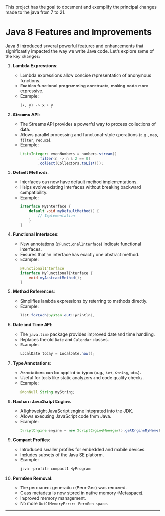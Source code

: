 This project has the goal to document and exemplify the principal changes made to the java from 7 to 21.

# Java 8 Features and Improvements

Java 8 introduced several powerful features and enhancements that significantly impacted the way we write Java code. Let's explore some of the key changes:

1. **Lambda Expressions**:
   - Lambda expressions allow concise representation of anonymous functions.
   - Enables functional programming constructs, making code more expressive.
   - Example:
     ```java
     (x, y) -> x + y
     ```

2. **Streams API**:
   - The Streams API provides a powerful way to process collections of data.
   - Allows parallel processing and functional-style operations (e.g., `map`, `filter`, `reduce`).
   - Example:
     ```java
     List<Integer> evenNumbers = numbers.stream()
             .filter(n -> n % 2 == 0)
             .collect(Collectors.toList());
     ```

3. **Default Methods**:
   - Interfaces can now have default method implementations.
   - Helps evolve existing interfaces without breaking backward compatibility.
   - Example:
     ```java
     interface MyInterface {
         default void myDefaultMethod() {
             // Implementation
         }
     }
     ```

4. **Functional Interfaces**:
   - New annotations (`@FunctionalInterface`) indicate functional interfaces.
   - Ensures that an interface has exactly one abstract method.
   - Example:
     ```java
     @FunctionalInterface
     interface MyFunctionalInterface {
         void myAbstractMethod();
     }
     ```

5. **Method References**:
   - Simplifies lambda expressions by referring to methods directly.
   - Example:
     ```java
     list.forEach(System.out::println);
     ```

6. **Date and Time API**:
   - The `java.time` package provides improved date and time handling.
   - Replaces the old `Date` and `Calendar` classes.
   - Example:
     ```java
     LocalDate today = LocalDate.now();
     ```

7. **Type Annotations**:
   - Annotations can be applied to types (e.g., `int`, `String`, etc.).
   - Useful for tools like static analyzers and code quality checks.
   - Example:
     ```java
     @NonNull String myString;
     ```

8. **Nashorn JavaScript Engine**:
   - A lightweight JavaScript engine integrated into the JDK.
   - Allows executing JavaScript code from Java.
   - Example:
     ```java
     ScriptEngine engine = new ScriptEngineManager().getEngineByName("nashorn");
     ```

9. **Compact Profiles**:
   - Introduced smaller profiles for embedded and mobile devices.
   - Includes subsets of the Java SE platform.
   - Example:
     ```java
     java -profile compact1 MyProgram
     ```

10. **PermGen Removal**:
    - The permanent generation (PermGen) was removed.
    - Class metadata is now stored in native memory (Metaspace).
    - Improved memory management.
    - No more `OutOfMemoryError: PermGen space`.

---

